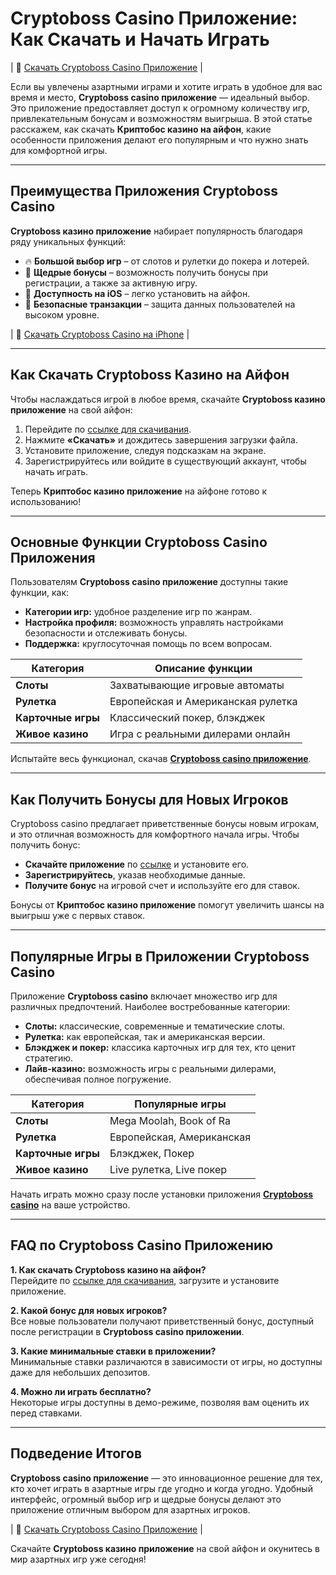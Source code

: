 # Cryptoboss Casino Приложение: Как Скачать и Начать Играть

| 🎲 [Скачать Cryptoboss Casino Приложение](https://cryptobossc.online/d847bcfa9) |

Если вы увлечены азартными играми и хотите играть в удобное для вас время и место, **Cryptoboss casino приложение** — идеальный выбор. Это приложение предоставляет доступ к огромному количеству игр, привлекательным бонусам и возможностям выигрыша. В этой статье расскажем, как скачать **Криптобос казино на айфон**, какие особенности приложения делают его популярным и что нужно знать для комфортной игры.

---

## Преимущества Приложения Cryptoboss Casino

**Cryptoboss казино приложение** набирает популярность благодаря ряду уникальных функций:

- 🔥 **Большой выбор игр** – от слотов и рулетки до покера и лотерей.
- 🎁 **Щедрые бонусы** – возможность получить бонусы при регистрации, а также за активную игру.
- 📲 **Доступность на iOS** – легко установить на айфон.
- 💸 **Безопасные транзакции** – защита данных пользователей на высоком уровне.

| 📲 [Скачать Cryptoboss Casino на iPhone](https://cryptobossc.online/d847bcfa9) |

---

## Как Скачать Cryptoboss Казино на Айфон

Чтобы наслаждаться игрой в любое время, скачайте **Cryptoboss казино приложение** на свой айфон:

1. Перейдите по [ссылке для скачивания](https://cryptobossc.online/d847bcfa9).
2. Нажмите **«Скачать»** и дождитесь завершения загрузки файла.
3. Установите приложение, следуя подсказкам на экране.
4. Зарегистрируйтесь или войдите в существующий аккаунт, чтобы начать играть.

Теперь **Криптобос казино приложение** на айфоне готово к использованию!

---

## Основные Функции Cryptoboss Casino Приложения

Пользователям **Cryptoboss casino приложение** доступны такие функции, как:

- **Категории игр:** удобное разделение игр по жанрам.
- **Настройка профиля:** возможность управлять настройками безопасности и отслеживать бонусы.
- **Поддержка:** круглосуточная помощь по всем вопросам.

| Категория          | Описание функции                                 |
|--------------------|--------------------------------------------------|
| **Слоты**          | Захватывающие игровые автоматы                   |
| **Рулетка**        | Европейская и Американская рулетка               |
| **Карточные игры** | Классический покер, блэкджек                     |
| **Живое казино**   | Игра с реальными дилерами онлайн                 |

Испытайте весь функционал, скачав **[Cryptoboss casino приложение](https://cryptobossc.online/d847bcfa9)**.

---

## Как Получить Бонусы для Новых Игроков

Cryptoboss casino предлагает приветственные бонусы новым игрокам, и это отличная возможность для комфортного начала игры. Чтобы получить бонус:

- **Скачайте приложение** по [ссылке](https://cryptobossc.online/d847bcfa9) и установите его.
- **Зарегистрируйтесь**, указав необходимые данные.
- **Получите бонус** на игровой счет и используйте его для ставок.

Бонусы от **Криптобос казино приложение** помогут увеличить шансы на выигрыш уже с первых ставок.

---

## Популярные Игры в Приложении Cryptoboss Casino

Приложение **Cryptoboss casino** включает множество игр для различных предпочтений. Наиболее востребованные категории:

- **Слоты:** классические, современные и тематические слоты.
- **Рулетка:** как европейская, так и американская версии.
- **Блэкджек и покер:** классика карточных игр для тех, кто ценит стратегию.
- **Лайв-казино:** возможность игры с реальными дилерами, обеспечивая полное погружение.

| Категория           | Популярные игры                    |
|---------------------|------------------------------------|
| **Слоты**           | Mega Moolah, Book of Ra           |
| **Рулетка**         | Европейская, Американская         |
| **Карточные игры**  | Блэкджек, Покер                   |
| **Живое казино**    | Live рулетка, Live покер          |

Начать играть можно сразу после установки приложения **[Cryptoboss casino](https://cryptobossc.online/d847bcfa9)** на ваше устройство.

---

## FAQ по Cryptoboss Casino Приложению

**1. Как скачать Cryptoboss казино на айфон?**  
Перейдите по [ссылке для скачивания](https://cryptobossc.online/d847bcfa9), загрузите и установите приложение.

**2. Какой бонус для новых игроков?**  
Все новые пользователи получают приветственный бонус, доступный после регистрации в **Cryptoboss casino приложении**.

**3. Какие минимальные ставки в приложении?**  
Минимальные ставки различаются в зависимости от игры, но доступны даже для небольших депозитов.

**4. Можно ли играть бесплатно?**  
Некоторые игры доступны в демо-режиме, позволяя вам оценить их перед ставками.

---

## Подведение Итогов

**Cryptoboss casino приложение** — это инновационное решение для тех, кто хочет играть в азартные игры где угодно и когда угодно. Удобный интерфейс, огромный выбор игр и щедрые бонусы делают это приложение отличным выбором для азартных игроков. 

| 📲 [Скачать Cryptoboss Casino Приложение](https://cryptobossc.online/d847bcfa9) |

Скачайте **Cryptoboss казино приложение** на свой айфон и окунитесь в мир азартных игр уже сегодня!
